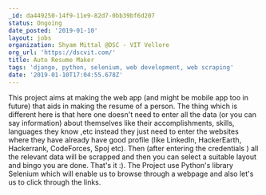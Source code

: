 ```yaml
---
_id: da449250-14f9-11e9-82d7-0bb39bf6d207
status: Ongoing
date_posted: '2019-01-10'
layout: jobs
organization: Shyam Mittal @DSC - VIT Vellore
org_url: 'https://dscvit.com/'
title: Auto Resume Maker
tags: 'django, python, selenium, web development, web scraping'
date: '2019-01-10T17:04:55.678Z'
---
```

This project aims at making the web app (and might be mobile app too in future) that aids in making the resume of a person. The thing which is different here is that here one doesn't need to enter all the data (or you can say information) about themselves like their accomplishments, skills, languages they know ,etc instead they just need to enter the websites where they have already have good profile (like LinkedIn, HackerEarth, Hackerrank, CodeForces, Spoj etc). Then (after entering the credentials ) all the relevant data will be scrapped and then you can select a suitable layout and bingo you are done. That's it :). 
The Project use Python's library Selenium which will enable us to browse through a webpage and also let's us to click through the links.
